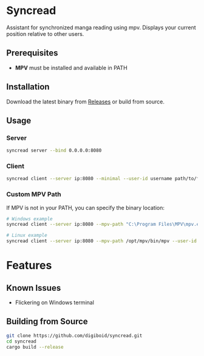 # Syncread

Assistant for synchronized manga reading using mpv. Displays your current position relative to other users.

## Prerequisites
- **MPV** must be installed and available in PATH

## Installation
Download the latest binary from [Releases](https://github.com/digiboid/syncread/releases) or build from source.

## Usage
### Server
```bash
syncread server --bind 0.0.0.0:8080
```

### Client  
```bash
syncread client --server ip:8080 --minimal --user-id username path/to/folder
```

### Custom MPV Path
If MPV is not in your PATH, you can specify the binary location:
```bash
# Windows example
syncread client --server ip:8080 --mpv-path "C:\Program Files\MPV\mpv.exe" --user-id username path/to/folder

# Linux example  
syncread client --server ip:8080 --mpv-path /opt/mpv/bin/mpv --user-id username path/to/folder
```

# Features

## Known Issues
- Flickering on Windows terminal


## Building from Source
```bash
git clone https://github.com/digiboid/syncread.git
cd syncread
cargo build --release
```
